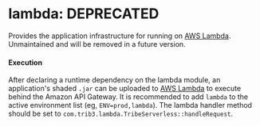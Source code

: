 lambda: **DEPRECATED**
======
Provides the application infrastructure for running on [AWS Lambda](https://aws.amazon.com/lambda/). Unmaintained and
will be removed in a future version.

#### Execution

After declaring a runtime dependency on the lambda module, an application's shaded `.jar` can be uploaded
to [AWS Lambda](https://aws.amazon.com/lambda/) to execute behind the Amazon API Gateway. It is recommended to
add `lambda` to the active environment list (eg, `ENV=prod,lambda`). The lambda handler method should be set
to `com.trib3.lambda.TribeServerless::handleRequest`.
